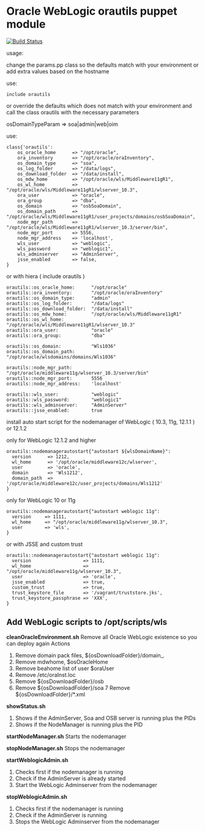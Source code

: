 # Oracle WebLogic orautils puppet module
[![Build Status](https://travis-ci.org/biemond/biemond-orautils.png)](https://travis-ci.org/biemond/biemond-orautils)

usage:

change the params.pp class so the defaults match with your environment or add extra values based on the hostname

use:

    include orautils

or override the defaults which does not match with your environment and call the class orautils with the necessary parameters

osDomainTypeParam => soa|admin|web|oim

use:


    class{'orautils':
        os_oracle_home      => "/opt/oracle",
        ora_inventory       => "/opt/oracle/oraInventory",
        os_domain_type      => "soa",
        os_log_folder       => "/data/logs",
        os_download_folder  => "/data/install",
        os_mdw_home         => "/opt/oracle/wls/Middleware11gR1",
        os_wl_home          => "/opt/oracle/wls/Middleware11gR1/wlserver_10.3",
        ora_user            => "oracle",
        ora_group           => "dba",
        os_domain           => "osbSoaDomain",
        os_domain_path      => "/opt/oracle/wls/Middleware11gR1/user_projects/domains/osbSoaDomain",
        node_mgr_path       => "/opt/oracle/wls/Middleware11gR1/wlserver_10.3/server/bin",
        node_mgr_port       => 5556,
        node_mgr_address    => 'localhost',
        wls_user            => "weblogic",
        wls_password        => "weblogic1",
        wls_adminserver     => "AdminServer",
        jsse_enabled        => false,
    }

or with hiera  ( include orautils )

    orautils::os_oracle_home:      "/opt/oracle"
    orautils::ora_inventory:       "/opt/oracle/oraInventory"
    orautils::os_domain_type:      "admin"
    orautils::os_log_folder:       "/data/logs"
    orautils::os_download_folder:  "/data/install"
    orautils::os_mdw_home:         "/opt/oracle/wls/Middleware11gR1"
    orautils::os_wl_home:          "/opt/oracle/wls/Middleware11gR1/wlserver_10.3"
    orautils::ora_user:            "oracle"
    orautils::ora_group:           "dba"

    orautils::os_domain:           "Wls1036"
    orautils::os_domain_path:      "/opt/oracle/wlsdomains/domains/Wls1036"

    orautils::node_mgr_path:       "/opt/oracle/middleware11g/wlserver_10.3/server/bin"
    orautils::node_mgr_port:       5556
    orautils::node_mgr_address:    'localhost'

    orautils::wls_user:            "weblogic"
    orautils::wls_password:        "weblogic1"
    orautils::wls_adminserver:     "AdminServer"
    orautils::jsse_enabled:        true


install auto start script for the nodemanager of WebLogic ( 10.3, 11g, 12.1.1 ) or 12.1.2

only for WebLogic 12.1.2 and higher

    orautils::nodemanagerautostart{"autostart ${wlsDomainName}":
      version      => 1212,
      wl_home      => '/opt/oracle/middleware12c/wlserver',
      user         => 'oracle',
      domain       => 'Wls1212',
      domain_path  => '/opt/oracle/middleware12c/user_projects/domains/Wls1212'
    }

only for WebLogic 10 or 11g

    orautils::nodemanagerautostart{"autostart weblogic 11g":
      version     => 1111,
      wl_home     => "/opt/oracle/middleware11g/wlserver_10.3",
      user        => 'wls',
    }

or with JSSE and custom trust

    orautils::nodemanagerautostart{"autostart weblogic 11g":
      version                   => 1111,
      wl_home                   => "/opt/oracle/middleware11g/wlserver_10.3",
      user                      => 'oracle',
      jsse_enabled              => true,
      custom_trust              => true,
      trust_keystore_file       => '/vagrant/truststore.jks',
      trust_keystore_passphrase => 'XXX',
    }

## Add WebLogic scripts to /opt/scripts/wls

**cleanOracleEnvironment.sh**
Remove all Oracle WebLogic existence so you can deploy again
Actions
1. Remove domain pack files, ${osDownloadFolder}/domain_*.*
2. Remove mdwhome, $osOracleHome
3. Remove beahome list of user $oraUser
4. Remove /etc/oraInst.loc
5. Remove ${osDownloadFolder}/osb
6. Remove ${osDownloadFolder}/soa
7  Remove ${osDownloadFolder}/*.xml

**showStatus.sh**
1. Shows if the AdminServer, Soa and OSB server is running plus the PIDs
2. Shows if the NodeManager is running plus the PID

**startNodeManager.sh**
Starts the nodemanager

**stopNodeManager.sh**
Stops the nodemanager

**startWeblogicAdmin.sh**
1. Checks first if the nodemanager is running
2. Check if the AdminServer is already started
3. Start the WebLogic Adminserver from the nodemanager

**stopWeblogicAdmin.sh**
1. Checks first if the nodemanager is running
2. Check if the AdminServer is running
3. Stops the WebLogic Adminserver from the nodemanager

